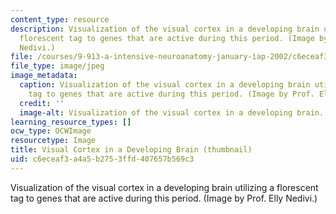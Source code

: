 ```yaml
---
content_type: resource
description: Visualization of the visual cortex in a developing brain utilizing a
  florescent tag to genes that are active during this period. (Image by Prof. Elly
  Nedivi.)
file: /courses/9-913-a-intensive-neuroanatomy-january-iap-2002/c6eceaf3a4a5b2753ffd407657b569c3_9-913aiap02-th.jpg
file_type: image/jpeg
image_metadata:
  caption: Visualization of the visual cortex in a developing brain utilizing a florescent
    tag to genes that are active during this period. (Image by Prof. Elly Nedivi.)
  credit: ''
  image-alt: Visualization of the visual cortex in a developing brain.
learning_resource_types: []
ocw_type: OCWImage
resourcetype: Image
title: Visual Cortex in a Developing Brain (thumbnail)
uid: c6eceaf3-a4a5-b275-3ffd-407657b569c3
---
```

Visualization of the visual cortex in a developing brain utilizing a florescent tag to genes that are active during this period. (Image by Prof. Elly Nedivi.)

